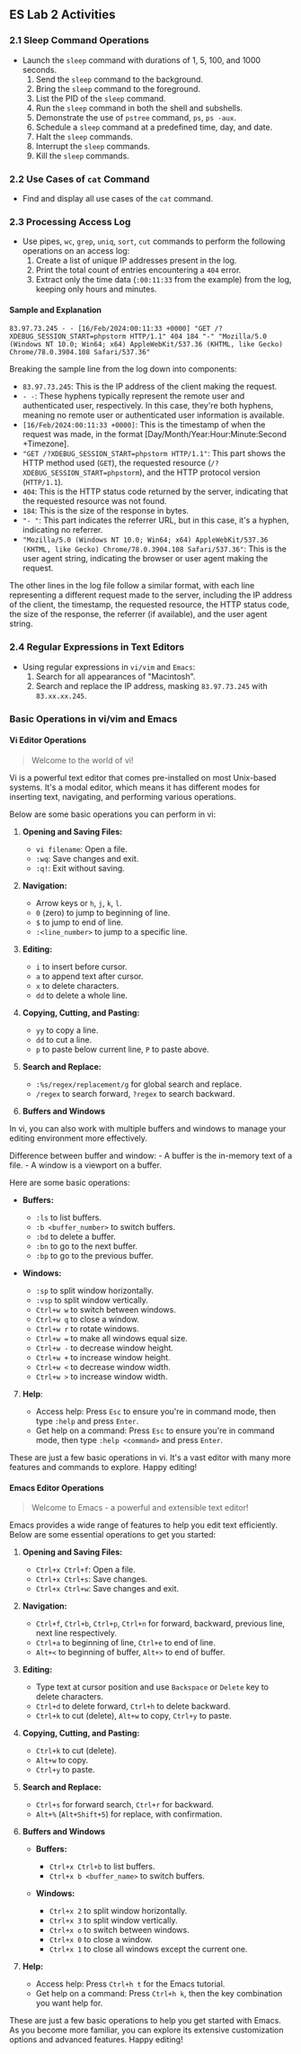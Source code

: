 ## ES Lab 2 Activities

### 2.1 Sleep Command Operations

- Launch the `sleep` command with durations of 1, 5, 100, and 1000 seconds.
  1. Send the `sleep` command to the background.
  2. Bring the `sleep` command to the foreground.
  3. List the PID of the `sleep` command.
  4. Run the `sleep` command in both the shell and subshells.
  5. Demonstrate the use of `pstree` command, `ps`, `ps -aux`.
  6. Schedule a `sleep` command at a predefined time, day, and date.
  7. Halt the `sleep` commands.
  8. Interrupt the `sleep` commands.
  9. Kill the `sleep` commands.

### 2.2 Use Cases of `cat` Command

- Find and display all use cases of the `cat` command.

### 2.3 Processing Access Log

- Use pipes, `wc`, `grep`, `uniq`, `sort`, `cut` commands to perform the following operations on an access log:
  1. Create a list of unique IP addresses present in the log.
  2. Print the total count of entries encountering a `404` error.
  3. Extract only the time data (`:00:11:33` from the example) from the log, keeping only hours and minutes.

#### Sample and Explanation

```
83.97.73.245 - - [16/Feb/2024:00:11:33 +0000] "GET /?XDEBUG_SESSION_START=phpstorm HTTP/1.1" 404 184 "-" "Mozilla/5.0 (Windows NT 10.0; Win64; x64) AppleWebKit/537.36 (KHTML, like Gecko) Chrome/78.0.3904.108 Safari/537.36"

```

Breaking the sample line from the log down into components:

- `83.97.73.245`: This is the IP address of the client making the request.
- `- -`: These hyphens typically represent the remote user and authenticated user, respectively. In this case, they're both hyphens, meaning no remote user or authenticated user information is available.
- `[16/Feb/2024:00:11:33 +0000]`: This is the timestamp of when the request was made, in the format [Day/Month/Year:Hour:Minute:Second +Timezone].
- `"GET /?XDEBUG_SESSION_START=phpstorm HTTP/1.1"`: This part shows the HTTP method used (`GET`), the requested resource (`/?XDEBUG_SESSION_START=phpstorm`), and the HTTP protocol version (`HTTP/1.1`).
- `404`: This is the HTTP status code returned by the server, indicating that the requested resource was not found.
- `184`: This is the size of the response in bytes.
- `"- "`: This part indicates the referrer URL, but in this case, it's a hyphen, indicating no referrer.
- `"Mozilla/5.0 (Windows NT 10.0; Win64; x64) AppleWebKit/537.36 (KHTML, like Gecko) Chrome/78.0.3904.108 Safari/537.36"`: This is the user agent string, indicating the browser or user agent making the request.

The other lines in the log file follow a similar format, with each line representing a different request made to the server, including the IP address of the client, the timestamp, the requested resource, the HTTP status code, the size of the response, the referrer (if available), and the user agent string.

### 2.4 Regular Expressions in Text Editors

- Using regular expressions in `vi/vim` and `Emacs`:
  1. Search for all appearances of "Macintosh".
  2. Search and replace the IP address, masking `83.97.73.245` with `83.xx.xx.245`.

### Basic Operations in vi/vim and Emacs

#### **Vi Editor Operations**

> Welcome to the world of vi!

Vi is a powerful text editor that comes pre-installed on most Unix-based systems. It's a modal editor, which means it has different modes for inserting text, navigating, and performing various operations.

Below are some basic operations you can perform in vi:

1. **Opening and Saving Files:**

   - `vi filename`: Open a file.
   - `:wq`: Save changes and exit.
   - `:q!`: Exit without saving.

2. **Navigation:**

   - Arrow keys or `h`, `j`, `k`, `l`.
   - `0` (zero) to jump to beginning of line.
   - `$` to jump to end of line.
   - `:<line_number>` to jump to a specific line.

3. **Editing:**

   - `i` to insert before cursor.
   - `a` to append text after cursor.
   - `x` to delete characters.
   - `dd` to delete a whole line.

4. **Copying, Cutting, and Pasting:**

   - `yy` to copy a line.
   - `dd` to cut a line.
   - `p` to paste below current line, `P` to paste above.

5. **Search and Replace:**

   - `:%s/regex/replacement/g` for global search and replace.
   - `/regex` to search forward, `?regex` to search backward.

6. **Buffers and Windows**

In vi, you can also work with multiple buffers and windows to manage your editing environment more effectively.

Difference between buffer and window: - A buffer is the in-memory text of a file. - A window is a viewport on a buffer.

Here are some basic operations:

- **Buffers:**

  - `:ls` to list buffers.
  - `:b <buffer_number>` to switch buffers.
  - `:bd` to delete a buffer.
  - `:bn` to go to the next buffer.
  - `:bp` to go to the previous buffer.

- **Windows:**

  - `:sp` to split window horizontally.
  - `:vsp` to split window vertically.
  - `Ctrl+w w` to switch between windows.
  - `Ctrl+w q` to close a window.
  - `Ctrl+w r` to rotate windows.
  - `Ctrl+w =` to make all windows equal size.
  - `Ctrl+w -` to decrease window height.
  - `Ctrl+w +` to increase window height.
  - `Ctrl+w <` to decrease window width.
  - `Ctrl+w >` to increase window width.

7. **Help**:

   - Access help: Press `Esc` to ensure you're in command mode, then type `:help` and press `Enter`.
   - Get help on a command: Press `Esc` to ensure you're in command mode, then type `:help <command>` and press `Enter`.

These are just a few basic operations in vi. It's a vast editor with many more features and commands to explore. Happy editing!

#### Emacs Editor Operations

> Welcome to Emacs - a powerful and extensible text editor!

Emacs provides a wide range of features to help you edit text efficiently. Below are some essential operations to get you started:

1. **Opening and Saving Files:**

   - `Ctrl+x Ctrl+f`: Open a file.
   - `Ctrl+x Ctrl+s`: Save changes.
   - `Ctrl+x Ctrl+w`: Save changes and exit.

2. **Navigation:**

   - `Ctrl+f`, `Ctrl+b`, `Ctrl+p`, `Ctrl+n` for forward, backward, previous line, next line respectively.
   - `Ctrl+a` to beginning of line, `Ctrl+e` to end of line.
   - `Alt+<` to beginning of buffer, `Alt+>` to end of buffer.

3. **Editing:**

   - Type text at cursor position and use `Backspace` or `Delete` key to delete characters.
   - `Ctrl+d` to delete forward, `Ctrl+h` to delete backward.
   - `Ctrl+k` to cut (delete), `Alt+w` to copy, `Ctrl+y` to paste.

4. **Copying, Cutting, and Pasting:**

   - `Ctrl+k` to cut (delete).
   - `Alt+w` to copy.
   - `Ctrl+y` to paste.

5. **Search and Replace:**

   - `Ctrl+s` for forward search, `Ctrl+r` for backward.
   - `Alt+%` (`Alt+Shift+5`) for replace, with confirmation.

6. **Buffers and Windows**

   - **Buffers:**

     - `Ctrl+x Ctrl+b` to list buffers.
     - `Ctrl+x b <buffer_name>` to switch buffers.

   - **Windows:**

     - `Ctrl+x 2` to split window horizontally.
     - `Ctrl+x 3` to split window vertically.
     - `Ctrl+x o` to switch between windows.
     - `Ctrl+x 0` to close a window.
     - `Ctrl+x 1` to close all windows except the current one.

7. **Help:**

   - Access help: Press `Ctrl+h t` for the Emacs tutorial.
   - Get help on a command: Press `Ctrl+h k`, then the key combination you want help for.

These are just a few basic operations to help you get started with Emacs. As you become more familiar, you can explore its extensive customization options and advanced features. Happy editing!
